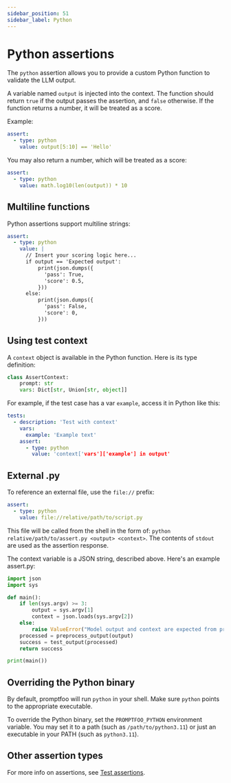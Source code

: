 ```yaml
---
sidebar_position: 51
sidebar_label: Python
---
```


# Python assertions

The `python` assertion allows you to provide a custom Python function to validate the LLM output.

A variable named `output` is injected into the context. The function should return `true` if the output passes the assertion, and `false` otherwise. If the function returns a number, it will be treated as a score.

Example:

```yaml
assert:
  - type: python
    value: output[5:10] == 'Hello'
```

You may also return a number, which will be treated as a score:

```yaml
assert:
  - type: python
    value: math.log10(len(output)) * 10
```

## Multiline functions

Python assertions support multiline strings:

```yaml
assert:
  - type: python
    value: |
      // Insert your scoring logic here...
      if output == 'Expected output':
          print(json.dumps({
            'pass': True,
            'score': 0.5,
          }))
      else:
          print(json.dumps({
            'pass': False,
            'score': 0,
          }))
```

## Using test context

A `context` object is available in the Python function. Here is its type definition:

```py
class AssertContext:
    prompt: str
    vars: Dict[str, Union[str, object]]
```

For example, if the test case has a var `example`, access it in Python like this:

```yaml
tests:
  - description: 'Test with context'
    vars:
      example: 'Example text'
    assert:
      - type: python
        value: 'context['vars']['example'] in output'
```

## External .py

To reference an external file, use the `file://` prefix:

```yaml
assert:
  - type: python
    value: file://relative/path/to/script.py
```

This file will be called from the shell in the form of: `python relative/path/to/assert.py <output> <context>`. The contents of `stdout` are used as the assertion response.

The context variable is a JSON string, described above. Here's an example assert.py:

```py
import json
import sys

def main():
    if len(sys.argv) >= 3:
        output = sys.argv[1]
        context = json.loads(sys.argv[2])
    else:
        raise ValueError("Model output and context are expected from promptfoo.")
    processed = preprocess_output(output)
    success = test_output(processed)
    return success

print(main())
```

## Overriding the Python binary

By default, promptfoo will run `python` in your shell. Make sure `python` points to the appropriate executable.

To override the Python binary, set the `PROMPTFOO_PYTHON` environment variable. You may set it to a path (such as `/path/to/python3.11`) or just an executable in your PATH (such as `python3.11`).

## Other assertion types

For more info on assertions, see [Test assertions](/docs/configuration/expected-outputs).
